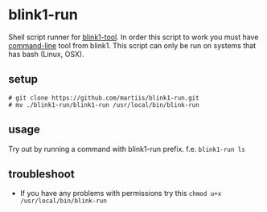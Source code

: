 # blink1-run
Shell script runner for [blink1-tool][2]. In order this script to work you must have [command-line][1] tool from blink1. This script can only be run on systems that has bash (Linux, OSX).

## setup
```
# git clone https://github.com/martiis/blink1-run.git
# mv ./blink1-run/blink1-run /usr/local/bin/blink-run

```

## usage
Try out by running a command with blink1-run prefix. f.e. `blink1-run ls`

## troubleshoot
 - If you have any problems with permissions try this `chmod u+x /usr/local/bin/blink-run`


[1]: https://blink1.thingm.com/blink1-tool/
[2]: https://blink1.thingm.com
